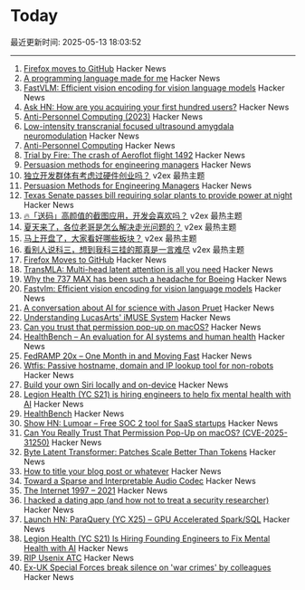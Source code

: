 # Today

最近更新时间: 2025-05-13 18:03:52

--- 
1. [Firefox moves to GitHub](https://github.com/mozilla-firefox/firefox) Hacker News
2. [A programming language made for me](https://zylinski.se/posts/a-programming-language-for-me/) Hacker News
3. [FastVLM: Efficient vision encoding for vision language models](https://github.com/apple/ml-fastvlm) Hacker News
4. [Ask HN: How are you acquiring your first hundred users?](https://news.ycombinator.com/item?id=43970837) Hacker News
5. [Anti-Personnel Computing (2023)](https://erratique.ch/writings/anti-personnel-computing) Hacker News
6. [Low-intensity transcranial focused ultrasound amygdala neuromodulation](https://www.nature.com/articles/s41380-025-03033-w) Hacker News
7. [Anti-Personnel Computing](https://erratique.ch/writings/anti-personnel-computing) Hacker News
8. [Trial by Fire: The crash of Aeroflot flight 1492](https://admiralcloudberg.medium.com/trial-by-fire-the-crash-of-aeroflot-flight-1492-ee61cebcf6ec) Hacker News
9. [Persuasion methods for engineering managers](https://newsletter.manager.dev/p/5-powerful-persuasion-methods-for) Hacker News
10. [独立开发群体有考虑过硬件创业吗？](https://www.v2ex.com/t/1131355) v2ex 最热主题
11. [Persuasion Methods for Engineering Managers](https://newsletter.manager.dev/p/5-powerful-persuasion-methods-for) Hacker News
12. [Texas Senate passes bill requiring solar plants to provide power at night](https://thehill.com/policy/equilibrium-sustainability/5292792-texas-senate-bill-power-cost/) Hacker News
13. [🔥「送码」高颜值的截图应用，开发会喜欢吗？](https://www.v2ex.com/t/1131356) v2ex 最热主题
14. [夏天来了，各位老哥是怎么解决走光问题的？](https://www.v2ex.com/t/1131335) v2ex 最热主题
15. [马上开盘了，大家看好哪些板块？](https://www.v2ex.com/t/1131315) v2ex 最热主题
16. [看别人说科三，想到我科三挂的那真是一言难尽](https://www.v2ex.com/t/1131313) v2ex 最热主题
17. [Firefox Moves to GitHub](https://github.com/mozilla-firefox/firefox) Hacker News
18. [TransMLA: Multi-head latent attention is all you need](https://arxiv.org/abs/2502.07864) Hacker News
19. [Why the 737 MAX has been such a headache for Boeing](https://www.jalopnik.com/1853477/boeing-737-max-incidents-aircraft-problems/) Hacker News
20. [Fastvlm: Efficient vision encoding for vision language models](https://github.com/apple/ml-fastvlm) Hacker News
21. [A conversation about AI for science with Jason Pruet](https://www.lanl.gov/media/publications/1663/0125-qa-jason-pruet) Hacker News
22. [Understanding LucasArts' iMUSE System](https://github.com/meshula/LabMidi/blob/main/LabMuse/imuse-technical.md) Hacker News
23. [Can you trust that permission pop-up on macOS?](https://wts.dev/posts/tcc-who/) Hacker News
24. [HealthBench – An evaluation for AI systems and human health](https://openai.com/index/healthbench/) Hacker News
25. [FedRAMP 20x – One Month in and Moving Fast](https://www.fedramp.gov/2025-04-24-fedramp-20x-one-month-in-and-moving-fast/) Hacker News
26. [Wtfis: Passive hostname, domain and IP lookup tool for non-robots](https://github.com/pirxthepilot/wtfis) Hacker News
27. [Build your own Siri locally and on-device](https://thehyperplane.substack.com/p/build-your-own-siri-locally-on-device) Hacker News
28. [Legion Health (YC S21) is hiring engineers to help fix mental health with AI](https://www.workatastartup.com/jobs/75011) Hacker News
29. [HealthBench](https://openai.com/index/healthbench/) Hacker News
30. [Show HN: Lumoar – Free SOC 2 tool for SaaS startups](https://www.lumoar.com) Hacker News
31. [Can You Really Trust That Permission Pop-Up on macOS? (CVE-2025-31250)](https://wts.dev/posts/tcc-who/) Hacker News
32. [Byte Latent Transformer: Patches Scale Better Than Tokens](https://arxiv.org/abs/2412.09871) Hacker News
33. [How to title your blog post or whatever](https://dynomight.net/titles/) Hacker News
34. [Toward a Sparse and Interpretable Audio Codec](https://arxiv.org/abs/2505.05654) Hacker News
35. [The Internet 1997 – 2021](https://www.opte.org/the-internet) Hacker News
36. [I hacked a dating app (and how not to treat a security researcher)](https://alexschapiro.com/blog/security/vulnerability/2025/04/21/startups-need-to-take-security-seriously) Hacker News
37. [Launch HN: ParaQuery (YC X25) – GPU Accelerated Spark/SQL](https://news.ycombinator.com/item?id=43964505) Hacker News
38. [Legion Health (YC S21) Is Hiring Founding Engineers to Fix Mental Health with AI](https://www.workatastartup.com/jobs/75011) Hacker News
39. [RIP Usenix ATC](https://bcantrill.dtrace.org/2025/05/11/rip-usenix-atc/) Hacker News
40. [Ex-UK Special Forces break silence on 'war crimes' by colleagues](https://www.bbc.com/news/articles/cj3j5gxgz0do) Hacker News
